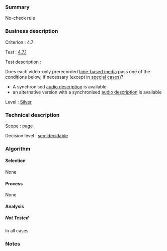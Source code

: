 ### Summary

No-check rule

### Business description

Criterion : 4.7

Test : [4.7.1](http://www.accessiweb.org/index.php/accessiweb-22-english-version.html#test-4-7-1)

Test description :

Does each video-only prerecorded [time-based media](http://www.accessiweb.org/index.php/glossary-76.html#mMediaTemp) pass one of the conditions below, if necessary (except in [special cases](http://www.accessiweb.org/index.php/glossary-76.html#cpCrit4- "Special cases for criterion 4.7" ))?

-    A synchronised [audio description](http://www.accessiweb.org/index.php/glossary-76.html#mAudioDesc) is available
-    an alternative version with a synchronised [audio description](http://www.accessiweb.org/index.php/glossary-76.html#mAudioDesc) is available

Level : [Silver](/en/category/rules-design/accessiweb-11/level/argent)

### Technical description

Scope : [page](/en/category/rules-design/accessiweb-11/scope/page)

Decision level :
[semidecidable](/en/category/rules-design/accessiweb-11/decision-level/semidecidable)

### Algorithm

#### Selection

None

#### Process

None

#### Analysis

##### Not Tested

In all cases

### Notes


